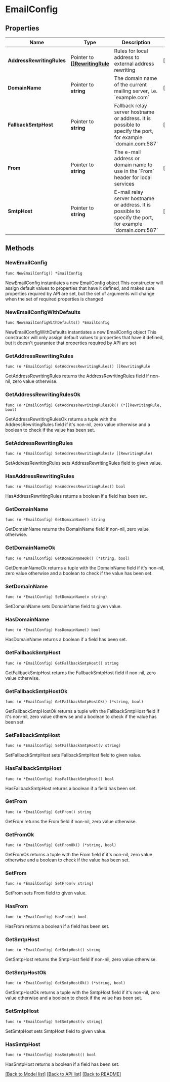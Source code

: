 # EmailConfig

## Properties

Name | Type | Description | Notes
------------ | ------------- | ------------- | -------------
**AddressRewritingRules** | Pointer to [**[]RewritingRule**](RewritingRule.md) | Rules for local address to external address rewriting | [optional]
**DomainName** | Pointer to **string** | The domain name of the current mailing server, i.e. &#x60;example.com&#x60; | [optional]
**FallbackSmtpHost** | Pointer to **string** | Fallback relay server hostname or address. It is possible to specify the port, for example &#x60;domain.com:587&#x60;  | [optional]
**From** | Pointer to **string** | The e-mail address or domain name to use in the &#x60;From&#x60; header for local services  | [optional]
**SmtpHost** | Pointer to **string** | E-mail relay server hostname or address. It is possible to specify the port, for example &#x60;domain.com:587&#x60;  | [optional]

## Methods

### NewEmailConfig

`func NewEmailConfig() *EmailConfig`

NewEmailConfig instantiates a new EmailConfig object
This constructor will assign default values to properties that have it defined,
and makes sure properties required by API are set, but the set of arguments
will change when the set of required properties is changed

### NewEmailConfigWithDefaults

`func NewEmailConfigWithDefaults() *EmailConfig`

NewEmailConfigWithDefaults instantiates a new EmailConfig object
This constructor will only assign default values to properties that have it defined,
but it doesn't guarantee that properties required by API are set

### GetAddressRewritingRules

`func (o *EmailConfig) GetAddressRewritingRules() []RewritingRule`

GetAddressRewritingRules returns the AddressRewritingRules field if non-nil, zero value otherwise.

### GetAddressRewritingRulesOk

`func (o *EmailConfig) GetAddressRewritingRulesOk() (*[]RewritingRule, bool)`

GetAddressRewritingRulesOk returns a tuple with the AddressRewritingRules field if it's non-nil, zero value otherwise
and a boolean to check if the value has been set.

### SetAddressRewritingRules

`func (o *EmailConfig) SetAddressRewritingRules(v []RewritingRule)`

SetAddressRewritingRules sets AddressRewritingRules field to given value.

### HasAddressRewritingRules

`func (o *EmailConfig) HasAddressRewritingRules() bool`

HasAddressRewritingRules returns a boolean if a field has been set.

### GetDomainName

`func (o *EmailConfig) GetDomainName() string`

GetDomainName returns the DomainName field if non-nil, zero value otherwise.

### GetDomainNameOk

`func (o *EmailConfig) GetDomainNameOk() (*string, bool)`

GetDomainNameOk returns a tuple with the DomainName field if it's non-nil, zero value otherwise
and a boolean to check if the value has been set.

### SetDomainName

`func (o *EmailConfig) SetDomainName(v string)`

SetDomainName sets DomainName field to given value.

### HasDomainName

`func (o *EmailConfig) HasDomainName() bool`

HasDomainName returns a boolean if a field has been set.

### GetFallbackSmtpHost

`func (o *EmailConfig) GetFallbackSmtpHost() string`

GetFallbackSmtpHost returns the FallbackSmtpHost field if non-nil, zero value otherwise.

### GetFallbackSmtpHostOk

`func (o *EmailConfig) GetFallbackSmtpHostOk() (*string, bool)`

GetFallbackSmtpHostOk returns a tuple with the FallbackSmtpHost field if it's non-nil, zero value otherwise
and a boolean to check if the value has been set.

### SetFallbackSmtpHost

`func (o *EmailConfig) SetFallbackSmtpHost(v string)`

SetFallbackSmtpHost sets FallbackSmtpHost field to given value.

### HasFallbackSmtpHost

`func (o *EmailConfig) HasFallbackSmtpHost() bool`

HasFallbackSmtpHost returns a boolean if a field has been set.

### GetFrom

`func (o *EmailConfig) GetFrom() string`

GetFrom returns the From field if non-nil, zero value otherwise.

### GetFromOk

`func (o *EmailConfig) GetFromOk() (*string, bool)`

GetFromOk returns a tuple with the From field if it's non-nil, zero value otherwise
and a boolean to check if the value has been set.

### SetFrom

`func (o *EmailConfig) SetFrom(v string)`

SetFrom sets From field to given value.

### HasFrom

`func (o *EmailConfig) HasFrom() bool`

HasFrom returns a boolean if a field has been set.

### GetSmtpHost

`func (o *EmailConfig) GetSmtpHost() string`

GetSmtpHost returns the SmtpHost field if non-nil, zero value otherwise.

### GetSmtpHostOk

`func (o *EmailConfig) GetSmtpHostOk() (*string, bool)`

GetSmtpHostOk returns a tuple with the SmtpHost field if it's non-nil, zero value otherwise
and a boolean to check if the value has been set.

### SetSmtpHost

`func (o *EmailConfig) SetSmtpHost(v string)`

SetSmtpHost sets SmtpHost field to given value.

### HasSmtpHost

`func (o *EmailConfig) HasSmtpHost() bool`

HasSmtpHost returns a boolean if a field has been set.

[[Back to Model list]](../README.md#documentation-for-models) [[Back to API list]](../README.md#documentation-for-api-endpoints) [[Back to README]](../README.md)
